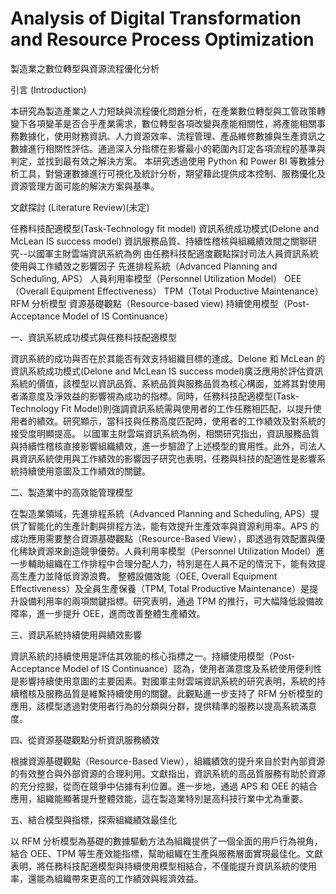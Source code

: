 # Analysis of Digital Transformation and Resource Process Optimization

製造業之數位轉型與資源流程優化分析

引言 (Introduction)

本研究為製造產業之人力短缺與流程優化問題分析，在產業數位轉型與工管政策轉變下各項變革是否合乎產業需求，數位轉型各項改變與產能相關性，將產能相關事務數據化，使用財務資訊、人力資源效率、流程管理、產品維修數據與生產資訊之數據進行相關性評估。通過深入分指標在影響最小的範圍內訂定各項流程的基準與判定，並找到最有效之解決方案。
本研究透過使用 Python 和 Power BI 等數據分析工具，對營運數據進行可視化及統計分析，期望藉此提供成本控制、服務優化及資源管理方面可能的解決方案與基準。

文獻探討 (Literature Review)(未定)


任務科技配適模型(Task-Technology fit model)
資訊系统成功模式(Delone and McLean IS success model)
資訊服務品質、持續性稽核與組織績效間之關聯研究--以國軍主財雲端資訊系統為例
由任務科技配適度觀點探討司法人員資訊系統使用與工作績效之影響因子
先進排程系統（Advanced Planning and Scheduling, APS）
人員利用率模型（Personnel Utilization Model）
OEE（Overall Equipment Effectiveness）
TPM（Total Productive Maintenance）
RFM 分析模型
資源基礎觀點（Resource-based view)
持續使用模型（Post-Acceptance Model of IS Continuance）

一、資訊系統成功模式與任務科技配適模型

資訊系統的成功與否在於其能否有效支持組織目標的達成。Delone 和 McLean 的資訊系統成功模式(Delone and McLean IS success model)廣泛應用於評估資訊系統的價值，該模型以資訊品質、系統品質與服務品質為核心構面，並將其對使用者滿意度及淨效益的影響視為成功的指標。同時，任務科技配適模型(Task-Technology Fit Model)則強調資訊系統需與使用者的工作任務相匹配，以提升使用者的績效。研究顯示，當科技與任務高度匹配時，使用者的工作績效及對系統的接受度明顯提高。
以國軍主財雲端資訊系統為例，相關研究指出，資訊服務品質與持續性稽核直接影響組織績效，進一步驗證了上述模型的實用性。此外，司法人員資訊系統使用與工作績效的影響因子研究也表明，任務與科技的配適性是影響系統持續使用意圖及工作績效的關鍵。


二、製造業中的高效能管理模型

在製造業領域，先進排程系統（Advanced Planning and Scheduling, APS）提供了智能化的生產計劃與排程方法，能有效提升生產效率與資源利用率。APS 的成功應用需要整合資源基礎觀點（Resource-Based View），即透過有效配置與優化稀缺資源來創造競爭優勢。人員利用率模型（Personnel Utilization Model）進一步輔助組織在工作排程中合理分配人力，特別是在人員不足的情況下，能有效提高生產力並降低資源浪費。
整體設備效能（OEE, Overall Equipment Effectiveness）及全員生產保養（TPM, Total Productive Maintenance）是提升設備利用率的兩項關鍵指標。研究表明，通過 TPM 的推行，可大幅降低設備故障率，進一步提升 OEE，進而改善整體生產績效。


三、資訊系統持續使用與績效影響

資訊系統的持續使用是評估其效能的核心指標之一。持續使用模型（Post-Acceptance Model of IS Continuance）認為，使用者滿意度及系統使用便利性是影響持續使用意圖的主要因素。對國軍主財雲端資訊系統的研究表明，系統的持續稽核及服務品質是維繫持續使用的關鍵。此觀點進一步支持了 RFM 分析模型的應用，該模型透過對使用者行為的分類與分群，提供精準的服務以提高系統滿意度。


四、從資源基礎觀點分析資訊服務績效

根據資源基礎觀點（Resource-Based View），組織績效的提升來自於對內部資源的有效整合與外部資源的合理利用。文獻指出，資訊系統的高品質服務有助於資源的充分挖掘，從而在競爭中佔據有利位置。進一步地，通過 APS 和 OEE 的結合應用，組織能顯著提升整體效能，這在製造業特別是高科技行業中尤為重要。


五、結合模型與指標，探索組織績效最佳化

以 RFM 分析模型為基礎的數據驅動方法為組織提供了一個全面的用戶行為視角，結合 OEE、TPM 等生產效能指標，幫助組織在生產與服務層面實現最佳化。文獻表明，將任務科技配適模型與持續使用模型相結合，不僅能提升資訊系統的使用率，還能為組織帶來更高的工作績效與經濟效益。



